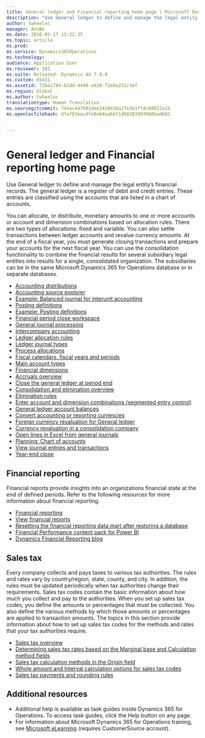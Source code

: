 ```yaml
---
title: General ledger and Financial reporting home page | Microsoft Docs
description: "Use General ledger to define and manage the legal entity’s financial records. The general ledger is a register of debit and credit entries. These entries are classified using the accounts that are listed in a chart of accounts."
author: twheeloc
manager: AnnBe
ms.date: 2016-03-17 13:22:35
ms.topic: article
ms.prod: 
ms.service: Dynamics365Operations
ms.technology: 
audience: Application User
ms.reviewer: 101
ms.suite: Released- Dynamics AX 7.0.0
ms.custom: 65431
ms.assetid: 72be1784-b1dd-4449-a920-f2e8a231c3ef
ms.region: Global
ms.author: twheeloc
translationtype: Human Translation
ms.sourcegitcommit: 744ac447b01dee241043ba27e3b1ffdcb0022a1b
ms.openlocfilehash: dfaf83eacdfe8a64aa6bf1d68283993960bad682


---
```


# <a name="general-ledger-and-financial-reporting-home-page"></a>General ledger and Financial reporting home page

Use General ledger to define and manage the legal entity’s financial records. The general ledger is a register of debit and credit entries. These entries are classified using the accounts that are listed in a chart of accounts. 

You can allocate, or distribute, monetary amounts to one or more accounts or account and dimension combinations based on allocation rules. There are two types of allocations: fixed and variable. You can also settle transactions between ledger accounts and revalue currency amounts. At the end of a fiscal year, you must generate closing transactions and prepare your accounts for the next fiscal year. You can use the consolidation functionality to combine the financial results for several subsidiary legal entities into results for a single, consolidated organization. The subsidiaries can be in the same Microsoft Dynamics 365 for Operations database or in separate databases.

-   [Accounting distributions](https://docs.microsoft.com/en-us/dynamics365/operations/financials/accounts-payable/accounting-distributions)
-   [Accounting source explorer](https://docs.microsoft.com/en-us/dynamics365/operations/financials/accounts-payable/accounting-source-explorer)
-   [Example: Balanced journal for interunit accounting](https://docs.microsoft.com/en-us/dynamics365/operations/financials/general-ledger/example-balanced-journals-for-interunit-accounting)
-   [Posting definitions](https://docs.microsoft.com/en-us/dynamics365/operations/financials/general-ledger/posting-definitions)
-   [Example: Posting definitions](https://docs.microsoft.com/en-us/dynamics365/operations/financials/general-ledger/examples-posting-definitions)
-   [Financial period close workspace](https://docs.microsoft.com/en-us/dynamics365/operations/financials/general-ledger/financial-period-close-workspace)
-   [General journal processing](https://docs.microsoft.com/en-us/dynamics365/operations/financials/general-ledger/general-journal-processing)
-   [Intercompany accounting](http://ax.help.dynamics.com/en/wiki/intercompany-accounting/)
-   [Ledger allocation rules](https://docs.microsoft.com/en-us/dynamics365/operations/financials/general-ledger/ledger-allocation-rules)
-   [Ledger journal types](https://docs.microsoft.com/en-us/dynamics365/operations/financials/general-ledger/ledger-journal-types)
-   [Process allocations](https://docs.microsoft.com/en-us/dynamics365/operations/financials/general-ledger/process-allocations)
-   [Fiscal calendars, fiscal years and periods](https://docs.microsoft.com/en-us/dynamics365/operations/financials/budgeting/fiscal-calendars-fiscal-years-and-periods)
-   [Main account types](https://docs.microsoft.com/en-us/dynamics365/operations/financials/general-ledger/main-account-types)
-   [Financial dimensions](https://docs.microsoft.com/en-us/dynamics365/operations/financials/general-ledger/financial-dimensions)
-   [Accruals overview](https://docs.microsoft.com/en-us/dynamics365/operations/financials/general-ledger/accruals-overview)
-   [Close the general ledger at period end](https://docs.microsoft.com/en-us/dynamics365/operations/financials/general-ledger/close-the-general-ledger-at-period-end)
-   [Consolidation and elimination overview](https://docs.microsoft.com/en-us/dynamics365/operations/financials/budgeting/consolidation-and-elimination-overview)
-   [Elimination rules](https://docs.microsoft.com/en-us/dynamics365/operations/financials/general-ledger/elimination-rules)
-   [Enter account and dimension combinations (segmented entry control)](https://docs.microsoft.com/en-us/dynamics365/operations/financials/general-ledger/enter-account-and-dimension-combinations-segmented-entry-control)
-   [General ledger account balances](https://docs.microsoft.com/en-us/dynamics365/operations/financials/general-ledger/general-ledger-account-balances)
-   [Convert accounting or reporting currencies](https://docs.microsoft.com/en-us/dynamics365/operations/financials/general-ledger/convertingaccountingorreportingcurrencies)
-   [Foreign currency revaluation for General ledger](https://docs.microsoft.com/en-us/dynamics365/operations/financials/general-ledger/foreign-currency-revaluation-for-general-ledger)
-   [Currency revaluation in a consolidation company](https://docs.microsoft.com/en-us/dynamics365/operations/financials/general-ledger/currency-revaluation-in-a-consolidation-company)
-   [Open lines in Excel from general journals](http://ax.help.dynamics.com/en/wiki/open-lines-in-excel-from-general-journals/)
-   [Planning: Chart of accounts](https://docs.microsoft.com/en-us/dynamics365/operations/financials/general-ledger/planning-chart-of-accounts)
-   [View journal entries and transactions](https://docs.microsoft.com/en-us/dynamics365/operations/financials/general-ledger/view-journal-entries-and-transactions)
-   [Year-end close](https://docs.microsoft.com/en-us/dynamics365/operations/financials/general-ledger/year-end-close)

## <a name="financial-reporting"></a>Financial reporting
Financial reports provide insights into an organizations financial state at the end of defined periods. Refer to the following resources for more information about financial reporting.

-   [Financial reporting](https://docs.microsoft.com/en-us/dynamics365/operations/financials/general-ledger/financial-reporting)
-   [View financial reports](https://docs.microsoft.com/en-us/dynamics365/operations/financials/general-ledger/view-financial-reports)
-   [Resetting the financial reporting data mart after restoring a database](https://docs.microsoft.com/en-us/dynamics365/operations/dev-itpro/analytics-bi-reporting/resetting-the-financial-reporting-data-mart-after-restoring-a-database)
-   [Fin](https://docs.microsoft.com/en-us/dynamics365/operations/dev-itpro/analytics-bi-reporting/monitor-financial-performance-powerbi)[ancial](https://docs.microsoft.com/en-us/dynamics365/operations/dev-itpro/analytics-bi-reporting/monitor-financial-performance-powerbi)[ Perfo](https://docs.microsoft.com/en-us/dynamics365/operations/dev-itpro/analytics-bi-reporting/monitor-financial-performance-powerbi)[rmance](https://docs.microsoft.com/en-us/dynamics365/operations/dev-itpro/analytics-bi-reporting/monitor-financial-performance-powerbi)[ cont](https://docs.microsoft.com/en-us/dynamics365/operations/dev-itpro/analytics-bi-reporting/monitor-financial-performance-powerbi)[ent](https://docs.microsoft.com/en-us/dynamics365/operations/dev-itpro/analytics-bi-reporting/monitor-financial-performance-powerbi)[ pa](https://docs.microsoft.com/en-us/dynamics365/operations/dev-itpro/analytics-bi-reporting/monitor-financial-performance-powerbi)[ck](https://docs.microsoft.com/en-us/dynamics365/operations/dev-itpro/analytics-bi-reporting/monitor-financial-performance-powerbi)[ for](https://docs.microsoft.com/en-us/dynamics365/operations/dev-itpro/analytics-bi-reporting/monitor-financial-performance-powerbi)[ Power](https://docs.microsoft.com/en-us/dynamics365/operations/dev-itpro/analytics-bi-reporting/monitor-financial-performance-powerbi)[ BI](https://docs.microsoft.com/en-us/dynamics365/operations/dev-itpro/analytics-bi-reporting/monitor-financial-performance-powerbi)
-   [Dynamics Financial Reporting blog](http://blogs.msdn.com/b/dynamics_financial_reporting/)

## <a name="sales-tax"></a>Sales tax
Every company collects and pays taxes to various tax authorities. The rules and rates vary by country/region, state, county, and city. In addition, the rules must be updated periodically when tax authorities change their requirements. Sales tax codes contain the basic information about how much you collect and pay to the authorities. When you set up sales tax codes, you define the amounts or percentages that must be collected. You also define the various methods by which those amounts or percentages are applied to transaction amounts. The topics in this section provide information about how to set up sales tax codes for the methods and rates that your tax authorities require.

-   [Sales tax overview](https://docs.microsoft.com/en-us/dynamics365/operations/financials/general-ledger/indirect-taxes-in-microsoft-dynamics-ax-overview)
-   [Determining sales tax rates based on the Marginal base and Calculation method fields](https://docs.microsoft.com/en-us/dynamics365/operations/financials/general-ledger/the-marginal-base-field)
-   [Sales tax calculation methods in the Origin field](https://docs.microsoft.com/en-us/dynamics365/operations/financials/general-ledger/sales-tax-calculation-methods-in-the-origin-field)
-   [Whole amount and Interval calculation options for sales tax codes](https://docs.microsoft.com/en-us/dynamics365/operations/financials/general-ledger/whole-amount-and-interval-options-for-sales-tax-codes)
-   [Sales tax payments and rounding rules](https://docs.microsoft.com/en-us/dynamics365/operations/financials/general-ledger/rounding-sales-tax-payments)

## <a name="additional-resources"></a>Additional resources
-   Additional help is available as task guides inside Dynamics 365 for Operations. To access task guides, click the Help button on any page.
-   For information about Microsoft Dynamics 365 for Operations training, see [Microsoft eLearning](https://mbs2.microsoft.com/members/elearning/dynamicstrainingcert.aspx) (requires CustomerSource account).





<!--HONumber=Feb17_HO3-->


